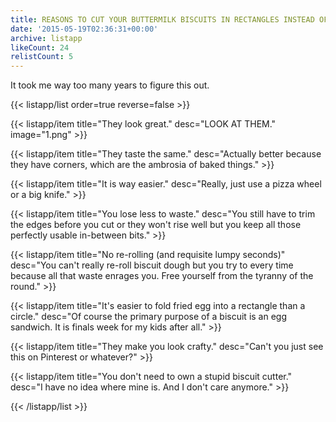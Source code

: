 ```yaml
---
title: REASONS TO CUT YOUR BUTTERMILK BISCUITS IN RECTANGLES INSTEAD OF CIRCLES
date: '2015-05-19T02:36:31+00:00'
archive: listapp
likeCount: 24
relistCount: 5
---
```


It took me way too many years to figure this out.

{{< listapp/list order=true reverse=false >}}

   {{< listapp/item title="They look great."
      desc="LOOK AT THEM."
      image="1.png" >}}

   {{< listapp/item title="They taste the same."
      desc="Actually better because they have corners, which are the ambrosia of baked things." >}}

   {{< listapp/item title="It is way easier."
      desc="Really, just use a pizza wheel or a big knife." >}}

   {{< listapp/item title="You lose less to waste."
      desc="You still have to trim the edges before you cut or they won't rise well but you keep all those perfectly usable in-between bits." >}}

   {{< listapp/item title="No re-rolling (and requisite lumpy seconds)"
      desc="You can't really re-roll biscuit dough but you try to every time because all that waste enrages you. Free yourself from the tyranny of the round." >}}

   {{< listapp/item title="It's easier to fold fried egg into a rectangle than a circle."
      desc="Of course the primary purpose of a biscuit is an egg sandwich. It is finals week for my kids after all." >}}

   {{< listapp/item title="They make you look crafty."
      desc="Can't you just see this on Pinterest or whatever?" >}}

   {{< listapp/item title="You don't need to own a stupid biscuit cutter."
      desc="I have no idea where mine is. And I don't care anymore." >}}

{{< /listapp/list >}}
